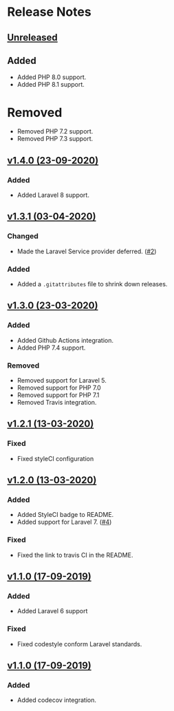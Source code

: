 # Release Notes

## [Unreleased](https://github.com/markwalet/dotenv-manager/compare/v1.4.0...master)

## Added
- Added PHP 8.0 support.
- Added PHP 8.1 support.

# Removed
- Removed PHP 7.2 support.
- Removed PHP 7.3 support.

## [v1.4.0 (23-09-2020)](https://github.com/markwalet/dotenv-manager/compare/v1.3.1...v1.4.0)

### Added
- Added Laravel 8 support.

## [v1.3.1 (03-04-2020)](https://github.com/markwalet/dotenv-manager/compare/v1.3.0...v1.3.1)

### Changed
- Made the Laravel Service provider deferred. ([#2](https://github.com/markwalet/dotenv-manager/issues/2))

### Added
- Added a `.gitattributes` file to shrink down releases.

## [v1.3.0 (23-03-2020)](https://github.com/markwalet/dotenv-manager/compare/v1.2.1...v1.3.0)

### Added
- Added Github Actions integration.
- Added PHP 7.4 support.
 
### Removed
- Removed support for Laravel 5.
- Removed support for PHP 7.0
- Removed support for PHP 7.1
- Removed Travis integration.

## [v1.2.1 (13-03-2020)](https://github.com/markwalet/dotenv-manager/compare/v1.2.0...v1.2.1)

### Fixed
- Fixed styleCI configuration

## [v1.2.0 (13-03-2020)](https://github.com/markwalet/dotenv-manager/compare/v1.1.0...v1.2.0)

### Added
- Added StyleCI badge to README.
- Added support for Laravel 7. ([#4](https://github.com/markwalet/dotenv-manager/issues/4))

### Fixed
- Fixed the link to travis CI in the README. 

## [v1.1.0 (17-09-2019)](https://github.com/markwalet/dotenv-manager/compare/v1.0.0...v1.0.1)

### Added
- Added Laravel 6 support

### Fixed
- Fixed codestyle conform Laravel standards.

## [v1.1.0 (17-09-2019)](https://github.com/markwalet/dotenv-manager/compare/v1.0.1...v1.0.0)

### Added
- Added codecov integration.
